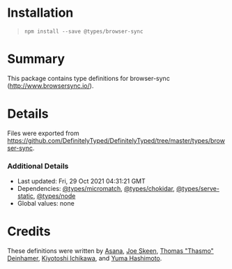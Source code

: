 # Installation
> `npm install --save @types/browser-sync`

# Summary
This package contains type definitions for browser-sync (http://www.browsersync.io/).

# Details
Files were exported from https://github.com/DefinitelyTyped/DefinitelyTyped/tree/master/types/browser-sync.

### Additional Details
 * Last updated: Fri, 29 Oct 2021 04:31:21 GMT
 * Dependencies: [@types/micromatch](https://npmjs.com/package/@types/micromatch), [@types/chokidar](https://npmjs.com/package/@types/chokidar), [@types/serve-static](https://npmjs.com/package/@types/serve-static), [@types/node](https://npmjs.com/package/@types/node)
 * Global values: none

# Credits
These definitions were written by [Asana](https://asana.com), [Joe Skeen](https://github.com/joeskeen), [Thomas "Thasmo" Deinhamer](https://thasmo.com/), [Kiyotoshi Ichikawa](https://github.com/aznnomness), and [Yuma Hashimoto](https://github.com/yuma84).
